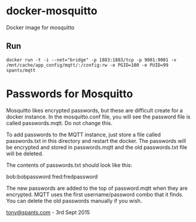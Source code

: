 docker-mosquitto
================

Docker image for mosquitto

## Run

    docker run -t -i --net="bridge" -p 1883:1883/tcp -p 9001:9001 -v /mnt/cache/app_config/mqtt/:/config:rw -e PGID=100 -e PUID=99 spants/mqtt


Passwords for Mosquitto
=======================

Mosquitto likes encrypted passwords, but these are difficult create for a docker instance.
In the mosquitto.conf file, you will see the password file is called passwords.mqtt. Do not change this.

To add passwords to the MQTT instance, just store a file called passwords.txt in this directory and restart the docker.
The passwords will be encrypted and stored in passwords.mqtt and the old passwords.txt file will be deleted.

The contents of passwords.txt should look like this:


bob:bobpassword
fred:fredpassword


The new passwords are added to the top of password.mqtt when they are encrypted. MQTT uses the first username/password
combo that it finds. You can delete the old passwords manually if you wish.

tony@spants.com - 3rd Sept 2015